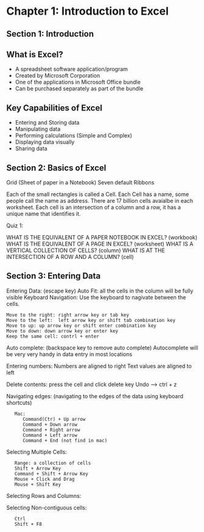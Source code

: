 # Chapter 1: Introduction to Excel

## Section 1: Introduction

## What is Excel?

  * A spreadsheet software application/program
  * Created by Microsoft Corporation
  * One of the applications in Microsoft Office bundle
  * Can be purchased separately as part of the bundle
  
## Key Capabilities of Excel

 * Entering and Storing data
 * Manipulating data
 * Performing calculations (Simple and Complex)
 * Displaying data visually
 * Sharing data

## Section 2: Basics of Excel

  Grid (Sheet of paper in a Notebook)
  Seven default Ribbons

  Each of the small rectangles is called a Cell. 
  Each Cell has a name, some people call the name as address.
  There are 17 billion cells avaialbe in each worksheet.
  Each cell is an intersection of a column and a row, it has a unique name that identifies it.

  Quiz 1:

  WHAT IS THE EQUIVALENT OF A PAPER NOTEBOOK IN EXCEL? (workbook)
  WHAT IS THE EQUIVALENT OF A PAGE IN EXCEL? (worksheet)
  WHAT IS A VERTICAL COLLECTION OF CELLS? (column)
  WHAT IS AT THE INTERSECTION OF A ROW AND A COLUMN? (cell)

## Section 3: Entering Data

  Entering Data: (escape key)
  Auto Fit: all the cells in the column will be fully visible
  Keyboard Navigation: Use the keyboard to nagivate between the cells.

    Move to the right: right arrow key or tab key
    Move to the left:  left arrow key or shift tab combination key
    Move to up: up arrow key or shift enter combination key
    Move to down: down arrow key or enter key
    Keep the same cell: contrl + enter
    
  Auto complete:  (backspace key to remove auto complete)
       Autocomplete will be very very handy in data entry in most locations 
    
  Entering numbers: 
       Numbers are aligned to right
       Text values are aligned to left
    
  Delete contents:
       press the cell and click delete key
       Undo --> ctrl + z

  Navigating edges: (navigating to the edges of the data using keyboard shortcuts)
   
       Mac: 
          Command(Ctr) + Up arrow
          Command + Down arrow
          Command + Right arrow
          Command + Left arrow
          Command + End (not find in mac)
       
 Selecting Multiple Cells:
      
       Range: a collection of cells
       Shift + Arrow Key
       Command + Shift + Arrow Key
       Mouse + Click and Drag
       Mouse + Shift Key
       
 Selecting Rows and Columns:    
     
  
 Selecting Non-contiguous cells:
 
       Ctrl
       Shift + F8
       
